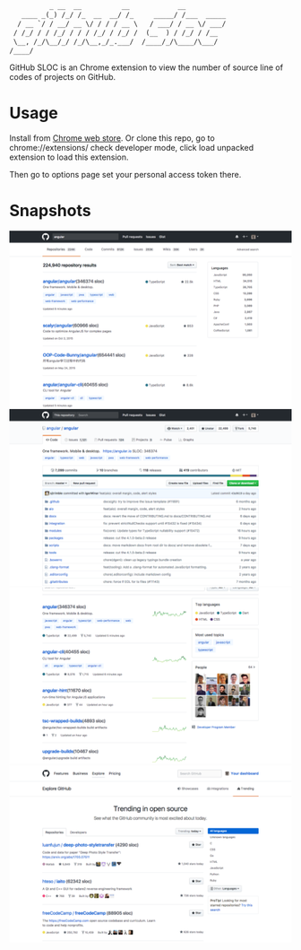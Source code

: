 ```
          _ __  __          __            __          
   ____ _(_) /_/ /_  __  __/ /_     _____/ /___  _____
  / __ `/ / __/ __ \/ / / / __ \   / ___/ / __ \/ ___/
 / /_/ / / /_/ / / / /_/ / /_/ /  (__  ) / /_/ / /__  
 \__, /_/\__/_/ /_/\__,_/_.___/  /____/_/\____/\___/  
/____/                                                
```

GitHub SLOC is an Chrome extension to view the number of source line of codes of projects on GitHub.

# Usage

Install from [Chrome web store](https://chrome.google.com/webstore/detail/github-sloc/fkjjjamhihnjmihibcmdnianbcbccpnn). Or clone this repo, go to chrome://extensions/ check developer mode, click load unpacked extension to load this extension.

Then go to options page set your personal access token there.

# Snapshots

![Snapshots](images/snapshots/snapshot2.png)
![Snapshots](images/snapshots/snapshot3.png)
![Snapshots](images/snapshots/snapshot4.png)
![Snapshots](images/snapshots/snapshot5.png)



